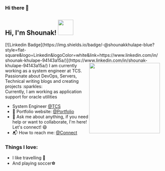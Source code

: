 ### Hi there 👋
<h2> Hi, I'm Shounak! <img src="https://media.giphy.com/media/v1.Y2lkPTc5MGI3NjExMWdjZmZjYTVna3JubDFyOGNzeTN1c3A4d3hqeGNrdGNkdnU1N2N6eSZlcD12MV9pbnRlcm5hbF9naWZfYnlfaWQmY3Q9cw/9LwSYQz5jGpOyYr163/giphy.gif" width="50"></h2>
[![Linkedin Badge](https://img.shields.io/badge/-@shounakkhulape-blue?style=flat-square&logo=Linkedin&logoColor=white&link=https://www.linkedin.com/in/shounak-khulape-94143a15a/)](https://www.linkedin.com/in/shounak-khulape-94143a15a/)
<img align='right' src="https://media.giphy.com/media/v1.Y2lkPTc5MGI3NjExbnU4aTZzM2NtcGFyYmhkN3U5dndseGIzdmlmY2tmcmVzcmtxcWJwdSZlcD12MV9pbnRlcm5hbF9naWZfYnlfaWQmY3Q9cw/umjnO4NQzxViBH5eZR/giphy.gif" width="230">
I am currently working as a system engineer at TCS.<br>
Passionate about DevOps, Servers, Technical writing blogs and creating projects :sparkles: <br>
Currently, I am working as application support for oracle utilities <br>

- System Engineer [@TCS](https://www.tcs.com/)
- 🎯 Portfolio website: [@Portfolio](https://shounak-khulape-portfolio.vercel.app/)
- 💬 Ask me about anything, if you need help or want to collaborate, I'm here! Let's connect! :smile:
- 📬 How to reach me: [@Connect](https://forms.gle/AfWHFPu9inu2dMQs5)

### Things I love:
- I like travelling :train: 
- And playing soccer:soccer:
<!--
**Shounak-1998/Shounak-1998** is a ✨ _special_ ✨ repository because its `README.md` (this file) appears on your GitHub profile.

Here are some ideas to get you started:

- 🔭 I’m currently working on ...
- 🌱 I’m currently learning ...
- 👯 I’m looking to collaborate on ...
- 🤔 I’m looking for help with ...
- 💬 Ask me about ...
- 📫 How to reach me: ...
- 😄 Pronouns: ...
- ⚡ Fun fact: ...
-->
